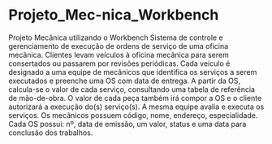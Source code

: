 # Projeto_Mec-nica_Workbench
Projeto Mecânica utilizando o Workbench
Sistema de controle e gerenciamento de execução de ordens de serviço de uma oficina mecânica.
Clientes levam veículos à oficina mecânica para serem consertados ou passarem por revisões periódicas.
Cada veículo é designado a uma equipe de mecânicos que identifica os serviços a serem executados e preenche uma OS com data de entrega.
A partir da OS, calcula-se o valor de cada serviço, consultando uma tabela de referência de mão-de-obra.
O valor de cada peça também irá compor a OS e o cliente autorizará a execução do(s) serviço(s).
A mesma equipe avalia e executa os serviços.
Os mecânicos possuem código, nome, endereço, especialidade.
Cada OS possui: nº, data de emissão, um valor, status e uma data para conclusão dos trabalhos. 
